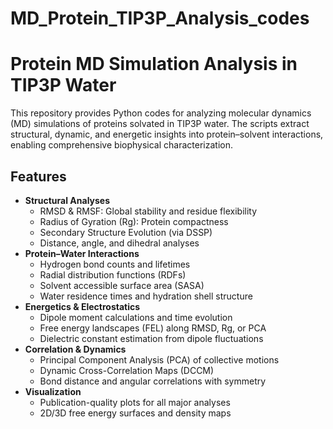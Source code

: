 # MD_Protein_TIP3P_Analysis_codes
# Protein MD Simulation Analysis in TIP3P Water

This repository provides Python codes for analyzing molecular dynamics (MD) simulations of proteins solvated in TIP3P water. The scripts extract structural, dynamic, and energetic insights into protein–solvent interactions, enabling comprehensive biophysical characterization.

## Features
- **Structural Analyses**
  - RMSD & RMSF: Global stability and residue flexibility
  - Radius of Gyration (Rg): Protein compactness
  - Secondary Structure Evolution (via DSSP)
  - Distance, angle, and dihedral analyses
- **Protein–Water Interactions**
  - Hydrogen bond counts and lifetimes
  - Radial distribution functions (RDFs)
  - Solvent accessible surface area (SASA)
  - Water residence times and hydration shell structure
- **Energetics & Electrostatics**
  - Dipole moment calculations and time evolution
  - Free energy landscapes (FEL) along RMSD, Rg, or PCA
  - Dielectric constant estimation from dipole fluctuations
- **Correlation & Dynamics**
  - Principal Component Analysis (PCA) of collective motions
  - Dynamic Cross-Correlation Maps (DCCM)
  - Bond distance and angular correlations with symmetry
- **Visualization**
  - Publication-quality plots for all major analyses
  - 2D/3D free energy surfaces and density maps

